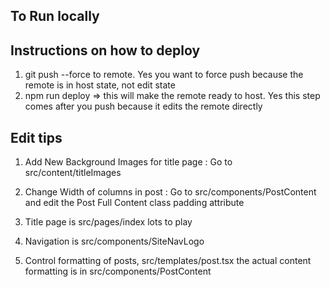 
## To Run locally

## Instructions on how to deploy

1) git push --force to remote. Yes you want to force push because the remote is in host state, not edit state
2) npm run deploy => this will make the remote ready to host. Yes this step comes after you push because it edits the remote directly


## Edit tips
1) Add New Background Images for title page : Go to src/content/titleImages

2) Change Width of columns in post : Go to src/components/PostContent and edit the Post Full Content class padding attribute

3) Title page is src/pages/index  lots to play

4) Navigation is src/components/SiteNavLogo

5) Control formatting of posts, src/templates/post.tsx the actual content formatting is in src/components/PostContent 
